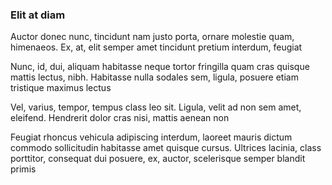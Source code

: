 ### Elit at diam

Auctor donec nunc, tincidunt nam justo porta, ornare molestie quam, himenaeos. Ex, at, elit semper amet tincidunt pretium interdum, feugiat

Nunc, id, dui, aliquam habitasse neque tortor fringilla quam cras quisque mattis lectus, nibh. Habitasse nulla sodales sem, ligula, posuere etiam tristique maximus lectus

Vel, varius, tempor, tempus class leo sit. Ligula, velit ad non sem amet, eleifend. Hendrerit dolor cras nisi, mattis aenean non

Feugiat rhoncus vehicula adipiscing interdum, laoreet mauris dictum commodo sollicitudin habitasse amet quisque cursus. Ultrices lacinia, class porttitor, consequat dui posuere, ex, auctor, scelerisque semper blandit primis


